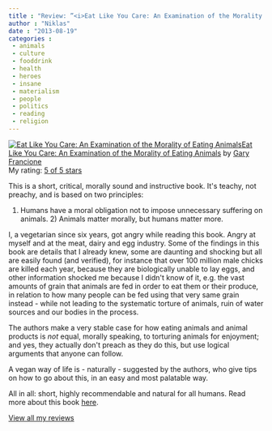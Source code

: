 ```yaml
---
title : "Review: ”<i>Eat Like You Care: An Examination of the Morality of Eating Animals</i>” by Gary L. Francione and Anna Charlton"
author : "Niklas"
date : "2013-08-19"
categories : 
 - animals
 - culture
 - fooddrink
 - health
 - heroes
 - insane
 - materialism
 - people
 - politics
 - reading
 - religion
---
```


[![Eat Like You Care: An Examination of the Morality of Eating Animals](http://d202m5krfqbpi5.cloudfront.net/books/1372531206m/18138630.jpg)](http://www.goodreads.com/book/show/18138630)[Eat Like You Care: An Examination of the Morality of Eating Animals](http://www.goodreads.com/book/show/18138630) by [Gary Francione](http://www.goodreads.com/author/show/6806822)  
My rating: [5 of 5 stars](http://www.goodreads.com/review/show/696994775)  
  
This is a short, critical, morally sound and instructive book. It's teachy, not preachy, and is based on two principles:

1) Humans have a moral obligation not to impose unnecessary suffering on animals. 2) Animals matter morally, but humans matter more.

I, a vegetarian since six years, got angry while reading this book. Angry at myself and at the meat, dairy and egg industry. Some of the findings in this book are details that I already knew, some are daunting and shocking but all are easily found (and verified), for instance that over 100 million male chicks are killed each year, because they are biologically unable to lay eggs, and other information shocked me because I didn't know of it, e.g. the vast amounts of grain that animals are fed in order to eat them or their produce, in relation to how many people can be fed using that very same grain instead - while not leading to the systematic torture of animals, ruin of water sources and our bodies in the process.

The authors make a very stable case for how eating animals and animal products is _not_ equal, morally speaking, to torturing animals for enjoyment; and yes, they actually don't preach as they do this, but use logical arguments that anyone can follow.

A vegan way of life is - naturally - suggested by the authors, who give tips on how to go about this, in an easy and most palatable way.

All in all: short, highly recommendable and natural for all humans. Read more about this book [here](http://www.eatlikeyoucarebook.com).  
  
[View all my reviews](http://www.goodreads.com/review/show/696994775)

